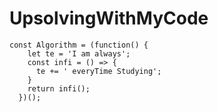# UpsolvingWithMyCode

```
const Algorithm = (function() {
    let te = 'I am always';
    const infi = () => {
      te += ' everyTime Studying';
    }
    return infi();
  })();
```
